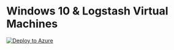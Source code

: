 # Windows 10 & Logstash Virtual Machines

[![Deploy to Azure](https://aka.ms/deploytoazurebutton)](https://portal.azure.com/#create/Microsoft.Template/uri/https%3A%2F%2Fraw.githubusercontent.com%2Fhunters-forge%2FBlacksmith%2Fmaster%2Ftemplates%2Fazure%2FWin10-Logstash%2Fazuredeploy.json)
